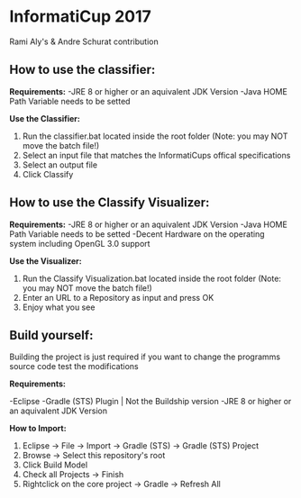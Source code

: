 InformatiCup 2017
===================
Rami Aly's & Andre Schurat contribution

How to use the classifier:
--------------------------
**Requirements:**
-JRE 8 or higher or an aquivalent JDK Version
-Java HOME Path Variable needs to be setted

**Use the Classifier:**
1. Run the classifier.bat located inside the root folder (Note: you may NOT move the batch file!)
2. Select an input file that matches the InformatiCups offical specifications
3.  Select an output file
4. Click Classify

How to use the Classify Visualizer:
--------------------------
**Requirements:**
-JRE 8 or higher or an aquivalent JDK Version
-Java HOME Path Variable needs to be setted
-Decent Hardware on the operating system including OpenGL 3.0 support

**Use the Visualizer:**
1. Run the Classify Visualization.bat located inside the root folder (Note: you may NOT move the batch file!)
2. Enter an URL to a Repository as input and press OK
3. Enjoy what you see

Build yourself:
-------------
Building the project is just required if you want to change the programms source code test the modifications

**Requirements:**

-Eclipse
-Gradle (STS) Plugin | Not the Buildship version
-JRE 8 or higher or an aquivalent JDK Version

**How to Import:**

1. Eclipse -> File -> Import -> Gradle (STS) -> Gradle (STS) Project
2. Browse -> Select this repository's root
3. Click Build Model
4. Check all Projects -> Finish
5. Rightclick on the core project -> Gradle -> Refresh All

